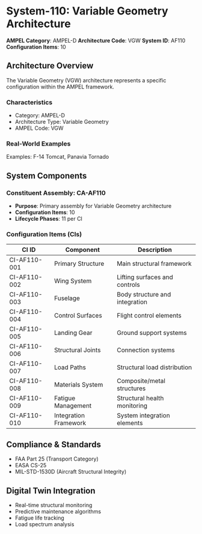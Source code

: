 # System-110: Variable Geometry Architecture

**AMPEL Category**: AMPEL-D
**Architecture Code**: VGW
**System ID**: AF110
**Configuration Items**: 10

## Architecture Overview

The Variable Geometry (VGW) architecture represents a specific configuration within the AMPEL framework.

### Characteristics
- Category: AMPEL-D
- Architecture Type: Variable Geometry
- AMPEL Code: VGW

### Real-World Examples
Examples: F-14 Tomcat, Panavia Tornado

## System Components

### Constituent Assembly: CA-AF110
- **Purpose**: Primary assembly for Variable Geometry architecture
- **Configuration Items**: 10
- **Lifecycle Phases**: 11 per CI

### Configuration Items (CIs)

| CI ID | Component | Description |
|-------|-----------|-------------|
| CI-AF110-001 | Primary Structure | Main structural framework |
| CI-AF110-002 | Wing System | Lifting surfaces and controls |
| CI-AF110-003 | Fuselage | Body structure and integration |
| CI-AF110-004 | Control Surfaces | Flight control elements |
| CI-AF110-005 | Landing Gear | Ground support systems |
| CI-AF110-006 | Structural Joints | Connection systems |
| CI-AF110-007 | Load Paths | Structural load distribution |
| CI-AF110-008 | Materials System | Composite/metal structures |
| CI-AF110-009 | Fatigue Management | Structural health monitoring |
| CI-AF110-010 | Integration Framework | System integration elements |

## Compliance & Standards
- FAA Part 25 (Transport Category)
- EASA CS-25
- MIL-STD-1530D (Aircraft Structural Integrity)

## Digital Twin Integration
- Real-time structural monitoring
- Predictive maintenance algorithms
- Fatigue life tracking
- Load spectrum analysis
